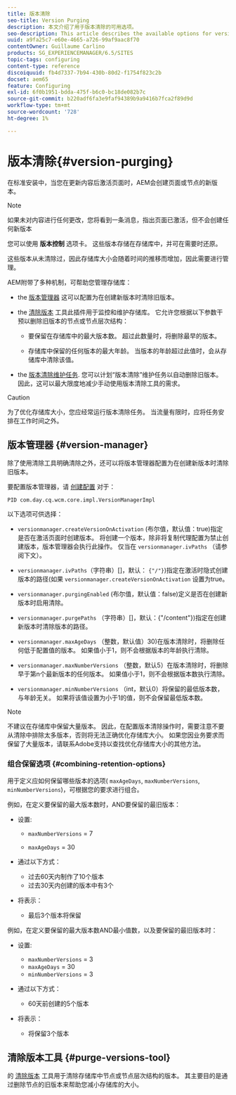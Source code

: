```yaml
---
title: 版本清除
seo-title: Version Purging
description: 本文介绍了用于版本清除的可用选项。
seo-description: This article describes the available options for version purging.
uuid: a9fa25c7-e60e-4665-a726-99af9aac8f70
contentOwner: Guillaume Carlino
products: SG_EXPERIENCEMANAGER/6.5/SITES
topic-tags: configuring
content-type: reference
discoiquuid: fb4d7337-7b94-430b-80d2-f1754f823c2b
docset: aem65
feature: Configuring
exl-id: 6f0b1951-bdda-475f-b6c0-bc18de082b7c
source-git-commit: b220adf6fa3e9faf94389b9a9416b7fca2f89d9d
workflow-type: tm+mt
source-wordcount: '728'
ht-degree: 1%

---
```


# 版本清除{#version-purging}

在标准安装中，当您在更新内容后激活页面时，AEM会创建页面或节点的新版本。

>[!NOTE]
>
>如果未对内容进行任何更改，您将看到一条消息，指出页面已激活，但不会创建任何新版本

您可以使用 **版本控制** 选项卡。 这些版本存储在存储库中，并可在需要时还原。

这些版本从未清除过，因此存储库大小会随着时间的推移而增加，因此需要进行管理。

AEM附带了多种机制，可帮助您管理存储库：

* the [版本管理器](#version-manager)
这可以配置为在创建新版本时清除旧版本。

* the [清除版本](/help/sites-deploying/monitoring-and-maintaining.md#purgeversionstool) 工具此插件用于监控和维护存储库。
它允许您根据以下参数干预以删除旧版本的节点或节点层次结构：

   * 要保留在存储库中的最大版本数。
超过此数量时，将删除最早的版本。

   * 存储库中保留的任何版本的最大年龄。
当版本的年龄超过此值时，会从存储库中清除该值。

* the [版本清除维护任务](/help/sites-administering/operations-dashboard.md#automated-maintenance-tasks). 您可以计划“版本清除”维护任务以自动删除旧版本。 因此，这可以最大限度地减少手动使用版本清除工具的需求。

>[!CAUTION]
>
>为了优化存储库大小，您应经常运行版本清除任务。 当流量有限时，应将任务安排在工作时间之外。

## 版本管理器 {#version-manager}

除了使用清除工具明确清除之外，还可以将版本管理器配置为在创建新版本时清除旧版本。

要配置版本管理器，请 [创建配置](/help/sites-deploying/configuring-osgi.md) 对于：

`PID com.day.cq.wcm.core.impl.VersionManagerImpl`

以下选项可供选择：

* `versionmanager.createVersionOnActivation` (布尔值，默认值：true)指定是否在激活页面时创建版本。
将创建一个版本，除非将复制代理配置为禁止创建版本，版本管理器会执行此操作。
仅当在 `versionmanager.ivPaths` （请参阅下文）。

* `versionmanager.ivPaths`（字符串）[]，默认： `{"/"}`)指定在激活时隐式创建版本的路径(如果 `versionmanager.createVersionOnActivation` 设置为true。

* `versionmanager.purgingEnabled` (布尔值，默认值：false)定义是否在创建新版本时启用清除。

* `versionmanager.purgePaths` （字符串）[]，默认：{&quot;/content&quot;})指定在创建新版本时清除版本的路径。

* `versionmanager.maxAgeDays` （整数，默认值）30)在版本清除时，将删除任何低于配置值的版本。 如果值小于1，则不会根据版本的年龄执行清除。

* `versionmanager.maxNumberVersions` （整数，默认5）在版本清除时，将删除早于第n个最新版本的任何版本。 如果值小于1，则不会根据版本数执行清除。

* `versionmanager.minNumberVersions` （int，默认0）将保留的最低版本数，与年龄无关。 如果将该值设置为小于1的值，则不会保留最低版本数。

>[!NOTE]
>
>不建议在存储库中保留大量版本。 因此，在配置版本清除操作时，需要注意不要从清除中排除太多版本，否则将无法正确优化存储库大小。 如果您因业务要求而保留了大量版本，请联系Adobe支持以查找优化存储库大小的其他方法。

### 组合保留选项 {#combining-retention-options}

用于定义应如何保留哪些版本的选项( `maxAgeDays`, `maxNumberVersions`, `minNumberVersions`)，可根据您的要求进行组合。

例如，在定义要保留的最大版本数时，AND要保留的最旧版本：

* 设置:

   * `maxNumberVersions` = 7

   * `maxAgeDays` = 30

* 通过以下方式：

   * 过去60天内制作了10个版本
   * 过去30天内创建的版本中有3个

* 将表示：

   * 最后3个版本将保留

例如，在定义要保留的最大版本数AND最小值数，以及要保留的最旧版本时：

* 设置:

   * `maxNumberVersions` = 3
   * `maxAgeDays` = 30
   * `minNumberVersions` = 3

* 通过以下方式：

   * 60天前创建的5个版本

* 将表示：

   * 将保留3个版本

## 清除版本工具 {#purge-versions-tool}

的 [清除版本](/help/sites-deploying/monitoring-and-maintaining.md#purgeversionstool) 工具用于清除存储库中节点或节点层次结构的版本。 其主要目的是通过删除节点的旧版本来帮助您减小存储库的大小。
